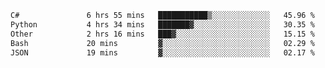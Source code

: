<!--START_SECTION:waka-->

```txt
C#               6 hrs 55 mins   ███████████▒░░░░░░░░░░░░░   45.96 %
Python           4 hrs 34 mins   ███████▓░░░░░░░░░░░░░░░░░   30.35 %
Other            2 hrs 16 mins   ███▓░░░░░░░░░░░░░░░░░░░░░   15.15 %
Bash             20 mins         ▓░░░░░░░░░░░░░░░░░░░░░░░░   02.29 %
JSON             19 mins         ▓░░░░░░░░░░░░░░░░░░░░░░░░   02.17 %
```

<!--END_SECTION:waka-->

